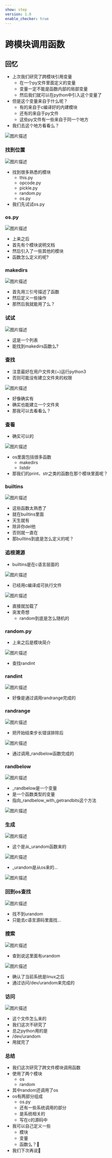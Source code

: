```yaml
---
show: step
version: 1.0
enable_checker: true
---
```


# 跨模块调用函数

## 回忆

- 上次我们研究了跨模块引用变量
	- 在一个py文件里面定义的变量
	- 变量一定不能是函数内部的局部变量
	- 然后我们就可以在python中引入这个变量了
- 但是这个变量来自于什么呢？
	- 有的来自于c编译好的内建模块
	- 还有的来自于py文件
	- 这些py文件有一些来自于同一个地方
- 我们去这个地方看看么？

![图片描述](https://doc.shiyanlou.com/courses/uid1190679-20220802-1659426016446)

### 找到位置

![图片描述](https://doc.shiyanlou.com/courses/uid1190679-20220802-1659429452018)

- 找到很多熟悉的模块
	- this.py
	- opcode.py
	- pickle.py
	- random.py
	- os.py
- 我们先试试os.py

### os.py

![图片描述](https://doc.shiyanlou.com/courses/uid1190679-20220802-1659429620348)

- 上来之后
- 首先有个模块说明文档
- 然后引入了一些其他的模块
- 函数怎么定义的呢?

### makedirs

![图片描述](https://doc.shiyanlou.com/courses/uid1190679-20220802-1659429901472)

- 首先用三引号描述了函数
- 然后定义一些操作
- 那然后我就能用了么？

### 试试

![图片描述](https://doc.shiyanlou.com/courses/uid1190679-20220802-1659430487062)

- 这是一个列表
- 能找到makedirs函数么?

### 查找

- 注意最好在用户文件夹(~)运行python3
- 否则可能没有建立文件夹的权限

![图片描述](https://doc.shiyanlou.com/courses/uid1190679-20220802-1659430784418)

- 好像确实有
- 确实也能建立一个文件夹
- 那我可以去看看么？

### 查看

- 确实可以的

![图片描述](https://doc.shiyanlou.com/courses/uid1190679-20220802-1659430817841)

- os里面包括很多函数
	- makedirs
	- listdir
- 那我们的print、str之类的函数在那个模块里面呢？

### builtins

![图片描述](https://doc.shiyanlou.com/courses/uid1190679-20220802-1659430904720)

- 这些函数太熟悉了
- 就在builtins里面
- 天生就有
- 除非你del他
- 否则就一直在
- 那builtins到底是怎么定义的呢？

### 追根溯源

- builtins是在c语言层面的

![图片描述](https://doc.shiyanlou.com/courses/uid1190679-20220802-1659431182170)

- 已经用c编译成可执行文件

![图片描述](https://doc.shiyanlou.com/courses/uid1190679-20220802-1659431208380)

- 直接就加载了
- 突发奇想
	- random到底是怎么随机的

### random.py

- 上来之后是模块简介

![图片描述](https://doc.shiyanlou.com/courses/uid1190679-20220802-1659431411142)

- 查找randint

### randint

![图片描述](https://doc.shiyanlou.com/courses/uid1190679-20220802-1659431476916)

- 好像是通过调用randrange完成的

### randrange

![图片描述](https://doc.shiyanlou.com/courses/uid1190679-20220802-1659431631194)

- 把开始结束步长错误排除后

![图片描述](https://doc.shiyanlou.com/courses/uid1190679-20220802-1659431684575)

- 通过调用_randbelow函数完成的

### randbelow

![图片描述](https://doc.shiyanlou.com/courses/uid1190679-20220802-1659431975966)

- _randbelow是一个变量
- 是一个函数类型的变量
- 指向_randbelow_with_getrandbits这个方法

![图片描述](https://doc.shiyanlou.com/courses/uid1190679-20220802-1659432047396)

### 生成

![图片描述](https://doc.shiyanlou.com/courses/uid1190679-20220802-1659432315057)

- 这个是从_urandom函数来的

![图片描述](https://doc.shiyanlou.com/courses/uid1190679-20220802-1659432524403)

- _urandom是从os来的...

![图片描述](https://doc.shiyanlou.com/courses/uid1190679-20220802-1659433022974)

### 回到os查找

![图片描述](https://doc.shiyanlou.com/courses/uid1190679-20220802-1659433083489)

- 找不到urandom
- 只能去c语言源码里面找...

### 搜索

![图片描述](https://doc.shiyanlou.com/courses/uid1190679-20220802-1659433228963)

- 查到说这里面有urandom

![图片描述](https://doc.shiyanlou.com/courses/uid1190679-20220802-1659433245824)

- 确认了当前系统是linux之后
- 通过访问/dev/urandom来完成的

### 访问

![图片描述](https://doc.shiyanlou.com/courses/uid1190679-20220802-1659433676021)

- 这个文件怎么来的
- 我们这次不研究了
- 总之python用的是
- /dev/urandom
- 用就完了


### 总结
- 我们这次研究了跨文件模块调用函数
- 使用了两个模块
	- os
	- random
- 其中random还调用了os
- os有两部分组成
	- os.py
	- 还有一些系统调用的部分
	- 是系统相关的
	- 写在c的源码中
- 我可以自己定义一些
	- 模块
	- 变量
	- 函数么？🤔
- 我们下次再说👋

